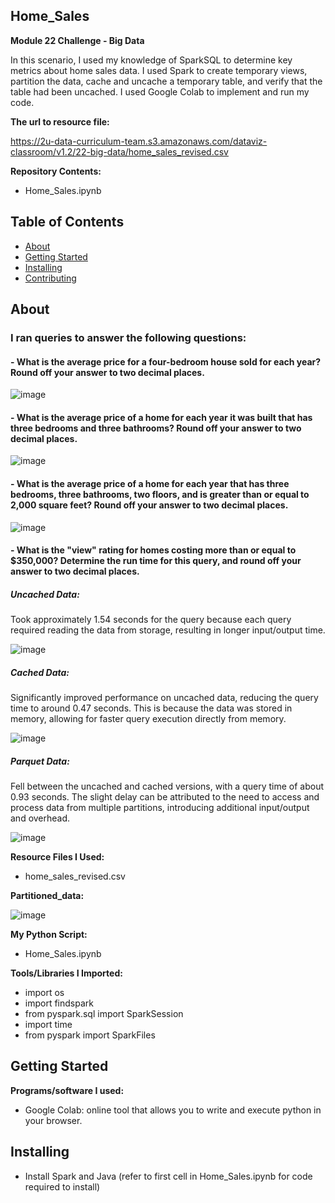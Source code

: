 ## Home_Sales
**Module 22 Challenge - Big Data**

In this scenario, I used my knowledge of SparkSQL to determine key metrics about home sales data. I used Spark to create temporary views, partition the data, cache and uncache a temporary table, and verify that the table had been uncached. I used Google Colab to implement and run my code.

**The url to resource file:**

https://2u-data-curriculum-team.s3.amazonaws.com/dataviz-classroom/v1.2/22-big-data/home_sales_revised.csv


**Repository Contents:**
- Home_Sales.ipynb

## Table of Contents

- [About](#about)
- [Getting Started](#getting-started)
- [Installing](#installing)
- [Contributing](#contributing)



## About

### I ran queries to answer the following questions:

#### - What is the average price for a four-bedroom house sold for each year? Round off your answer to two decimal places.
  
![image](https://github.com/KTamas03/Home_Sales/assets/132874272/5f5442fa-da98-4e9c-babd-065fe2711822)

#### - What is the average price of a home for each year it was built that has three bedrooms and three bathrooms? Round off your answer to two decimal places.

![image](https://github.com/KTamas03/Home_Sales/assets/132874272/cedcfa9d-538a-4c70-aafc-a657dd2f3525)


#### - What is the average price of a home for each year that has three bedrooms, three bathrooms, two floors, and is greater than or equal to 2,000 square feet? Round off your answer to two decimal places.

![image](https://github.com/KTamas03/Home_Sales/assets/132874272/df92c0d7-0a43-4a86-9f8f-ae43b60fa5ed)


 #### - What is the "view" rating for homes costing more than or equal to $350,000? Determine the run time for this query, and round off your answer to two decimal places.

##### Uncached Data:

Took approximately 1.54 seconds for the query because each query required reading the data from storage, resulting in longer input/output time.
    
   ![image](https://github.com/KTamas03/Home_Sales/assets/132874272/6d5d9eff-6e2c-4487-99e5-554c908d2954)

##### Cached Data:

Significantly improved performance on uncached data, reducing the query time to around 0.47 seconds. This is because the data was stored in memory, allowing for faster query execution directly from memory.
    
   ![image](https://github.com/KTamas03/Home_Sales/assets/132874272/9057486a-51a4-40ca-bf85-264f8037ef05)

##### Parquet Data:

Fell between the uncached and cached versions, with a query time of about 0.93 seconds. The slight delay can be attributed to the need to access and process data from multiple partitions, introducing additional input/output and overhead.
    
   ![image](https://github.com/KTamas03/Home_Sales/assets/132874272/61d410a0-32a8-4b1a-8482-d060ec14bb89)


**Resource Files I Used:**
  - home_sales_revised.csv

**Partitioned_data:**

![image](https://github.com/KTamas03/Home_Sales/assets/132874272/21e32ceb-24ed-4152-9212-9d4774646435)



**My Python Script:**
  - Home_Sales.ipynb

**Tools/Libraries I Imported:**
   - import os
   - import findspark
   - from pyspark.sql import SparkSession
   - import time
   - from pyspark import SparkFiles


## Getting Started

**Programs/software I used:**
 - Google Colab: online tool that allows you to write and execute python in your browser.

## Installing
- Install Spark and Java (refer to first cell in Home_Sales.ipynb for code required to install)
  

